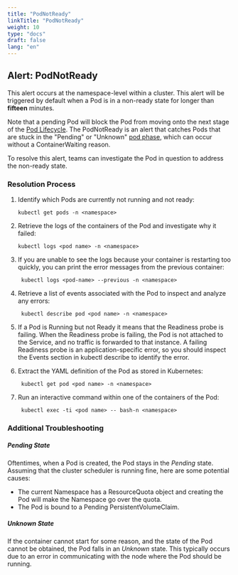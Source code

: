 ```yaml
---
title: "PodNotReady"
linkTitle: "PodNotReady"
weight: 10
type: "docs"
draft: false
lang: "en"
---
```


## Alert: PodNotReady

This alert occurs at the namespace-level within a cluster. This alert will be triggered by default when a Pod is in a non-ready state for longer than **fifteen** minutes.

Note that a pending Pod will block the Pod from moving onto the next stage of the [Pod Lifecycle](https://kubernetes.io/docs/concepts/workloads/pods/pod-lifecycle/). The PodNotReady is an alert that catches Pods that are stuck in the "Pending" or "Unknown" [pod phase](https://kubernetes.io/docs/concepts/workloads/pods/pod-lifecycle/#pod-phase), which can occur without a ContainerWaiting reason.

To resolve this alert, teams can investigate the Pod in question to address the non-ready state.

### Resolution Process

1. Identify which Pods are currently not running and not ready:

    ```kubectl get pods -n <namespace>```

1. Retrieve the logs of the containers of the Pod and investigate why it failed:

    ```kubectl logs <pod name> -n <namespace>```

1. If you are unable to see the logs because your container is restarting too quickly, you can print the error messages from the previous container:

    ``` kubectl logs <pod-name> --previous -n <namespace>```

1. Retrieve a list of events associated with the Pod to inspect and analyze any errors:

    ``` kubectl describe pod <pod name> -n <namespace>```

1. If a Pod is Running but not Ready it means that the Readiness probe is failing. When the Readiness probe is failing, the Pod is not attached to the Service, and no traffic is forwarded to that instance. A failing Readiness probe is an application-specific error, so you should inspect the Events section in kubectl describe to identify the error.

1. Extract the YAML definition of the Pod as stored in Kubernetes:

    ``` kubectl get pod <pod name> -n <namespace>```

1. Run an interactive command within one of the containers of the Pod:

    ``` kubectl exec -ti <pod name> -- bash-n <namespace>```

### Additional Troubleshooting

##### Pending State
Oftentimes, when a Pod is created, the Pod stays in the _Pending_ state. Assuming that the cluster scheduler is running fine, here are some potential causes:
- The current Namespace has a ResourceQuota object and creating the Pod will make the Namespace go over the quota.
- The Pod is bound to a Pending PersistentVolumeClaim.

##### Unknown State
If the container cannot start for some reason, and the state of the Pod cannot be obtained, the Pod falls in an _Unknown_ state. This typically occurs due to an error in communicating with the node where the Pod should be running.
